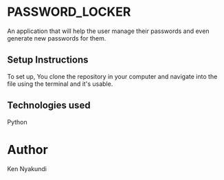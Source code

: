 # PASSWORD_LOCKER

An application that will help the user manage their passwords and even generate new passwords for them.

## Setup Instructions

To set up, You clone the repository in your computer and navigate into the file using the terminal and it's usable.

## Technologies used 

Python

# Author

Ken Nyakundi